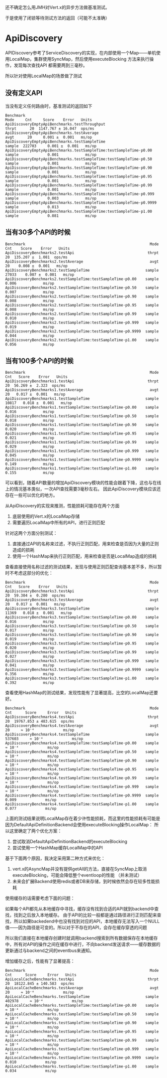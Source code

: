 还不确定怎么用JMH对Vert.x的异步方法做基准测试。

于是使用了闭锁等待测试方法的返回（可能不太准确）

# ApiDiscovery
APIDiscovery参考了ServiceDiscovery的实现，在内部使用一个Map——单机使用LocalMap，集群使用SyncMap，然后使用executeBlocking
方法来执行操作，发现每次查找API
都需要两到三毫秒。

所以针对使用LocalMap的场景做了测试
## 没有定义API
当没有定义任何路由时，基准测试的返回如下

    Benchmark                                                               Mode     Cnt     Score    Error   Units
    ApiDiscoveryEmptyApiBenchmarks.testThroughput                          thrpt      20  1147.767 ± 16.047  ops/ms
    ApiDiscoveryEmptyApiBenchmarks.testAverage                              avgt      20     0.001 ±  0.001   ms/op
    ApiDiscoveryEmptyApiBenchmarks.testSampleTime                         sample  222703     0.001 ±  0.001   ms/op
    ApiDiscoveryEmptyApiBenchmarks.testSampleTime:testSampleTime·p0.00    sample             0.001            ms/op
    ApiDiscoveryEmptyApiBenchmarks.testSampleTime:testSampleTime·p0.50    sample             0.001            ms/op
    ApiDiscoveryEmptyApiBenchmarks.testSampleTime:testSampleTime·p0.90    sample             0.001            ms/op
    ApiDiscoveryEmptyApiBenchmarks.testSampleTime:testSampleTime·p0.95    sample             0.001            ms/op
    ApiDiscoveryEmptyApiBenchmarks.testSampleTime:testSampleTime·p0.99    sample             0.001            ms/op
    ApiDiscoveryEmptyApiBenchmarks.testSampleTime:testSampleTime·p0.999   sample             0.003            ms/op
    ApiDiscoveryEmptyApiBenchmarks.testSampleTime:testSampleTime·p0.9999  sample             0.013            ms/op
    ApiDiscoveryEmptyApiBenchmarks.testSampleTime:testSampleTime·p1.00    sample             0.081            ms/op

## 当有30多个API的时候

    Benchmark                                                        Mode    Cnt    Score    Error   Units
    ApiDiscoveryBenchmarks2.testApi                                 thrpt     20  135.207 ±  1.081  ops/ms
    ApiDiscoveryBenchmarks2.testAverage                              avgt     20    0.008 ±  0.001   ms/op
    ApiDiscoveryBenchmarks2.testSampleTime                         sample  27033    0.007 ±  0.001   ms/op
    ApiDiscoveryBenchmarks2.testSampleTime:testSampleTime·p0.00    sample           0.006            ms/op
    ApiDiscoveryBenchmarks2.testSampleTime:testSampleTime·p0.50    sample           0.007            ms/op
    ApiDiscoveryBenchmarks2.testSampleTime:testSampleTime·p0.90    sample           0.008            ms/op
    ApiDiscoveryBenchmarks2.testSampleTime:testSampleTime·p0.95    sample           0.008            ms/op
    ApiDiscoveryBenchmarks2.testSampleTime:testSampleTime·p0.99    sample           0.010            ms/op
    ApiDiscoveryBenchmarks2.testSampleTime:testSampleTime·p0.999   sample           0.019            ms/op
    ApiDiscoveryBenchmarks2.testSampleTime:testSampleTime·p0.9999  sample           0.044            ms/op
    ApiDiscoveryBenchmarks2.testSampleTime:testSampleTime·p1.00    sample           0.056            ms/op

## 当有100多个API的时候

    Benchmark                                                        Mode    Cnt   Score    Error   Units
    ApiDiscoveryBenchmarks1.testApi                                 thrpt     20  56.269 ±  2.323  ops/ms
    ApiDiscoveryBenchmarks1.testAverage                              avgt     20   0.017 ±  0.001   ms/op
    ApiDiscoveryBenchmarks1.testSampleTime                         sample  10817   0.018 ±  0.001   ms/op
    ApiDiscoveryBenchmarks1.testSampleTime:testSampleTime·p0.00    sample          0.016            ms/op
    ApiDiscoveryBenchmarks1.testSampleTime:testSampleTime·p0.50    sample          0.018            ms/op
    ApiDiscoveryBenchmarks1.testSampleTime:testSampleTime·p0.90    sample          0.020            ms/op
    ApiDiscoveryBenchmarks1.testSampleTime:testSampleTime·p0.95    sample          0.021            ms/op
    ApiDiscoveryBenchmarks1.testSampleTime:testSampleTime·p0.99    sample          0.029            ms/op
    ApiDiscoveryBenchmarks1.testSampleTime:testSampleTime·p0.999   sample          0.045            ms/op
    ApiDiscoveryBenchmarks1.testSampleTime:testSampleTime·p0.9999  sample          0.149            ms/op
    ApiDiscoveryBenchmarks1.testSampleTime:testSampleTime·p1.00    sample          0.155            ms/op

可以看到，随着API数量的增加ApiDiscovery模块的性能会跟着下降，这也与在线上的情况基本类似，一次API查找需要3毫秒左右。
因此ApiDiscovery模块应该还存在一些可以优化的地方。

从ApiDiscovery的实现来推测，性能损耗可能存在两个方面

1. 底层使用的Vert.x的LocalMap存储
2. 需要遍历LocalMap中所有的API，进行正则匹配

针对这两个方面分别测试：

1. 直接通过API的名称来过滤，不执行正则匹配，用来检查是否因为大量的正则造成的损耗
2. 使用一个HashMap来执行正则匹配，用来检查是否是LocalMap造成的损耗

查看直接使用名称过滤的测试结果，发现与使用正则匹配查询基本差不多，所以暂时不考虑这部分的优化：

    Benchmark                                                        Mode    Cnt   Score    Error   Units
    ApiDiscoveryBenchmarks3.testApi                                 thrpt     20  59.304 ±  0.280  ops/ms
    ApiDiscoveryBenchmarks3.testAverage                              avgt     20   0.017 ±  0.001   ms/op
    ApiDiscoveryBenchmarks3.testSampleTime                         sample  11369   0.018 ±  0.001   ms/op
    ApiDiscoveryBenchmarks3.testSampleTime:testSampleTime·p0.00    sample          0.016            ms/op
    ApiDiscoveryBenchmarks3.testSampleTime:testSampleTime·p0.50    sample          0.017            ms/op
    ApiDiscoveryBenchmarks3.testSampleTime:testSampleTime·p0.90    sample          0.019            ms/op
    ApiDiscoveryBenchmarks3.testSampleTime:testSampleTime·p0.95    sample          0.020            ms/op
    ApiDiscoveryBenchmarks3.testSampleTime:testSampleTime·p0.99    sample          0.027            ms/op
    ApiDiscoveryBenchmarks3.testSampleTime:testSampleTime·p0.999   sample          0.041            ms/op
    ApiDiscoveryBenchmarks3.testSampleTime:testSampleTime·p0.9999  sample          0.356            ms/op
    ApiDiscoveryBenchmarks3.testSampleTime:testSampleTime·p1.00    sample          0.392            ms/op

查看使用HashMap的测试结果，发现性能有了显著提高，比空的LocalMap还要好。


    Benchmark                                                        Mode     Cnt      Score     Error   Units
    ApiDiscoveryBenchmarks4.testApi                                 thrpt      20  19767.853 ± 483.615  ops/ms
    ApiDiscoveryBenchmarks4.testAverage                              avgt      20     ≈ 10⁻⁴             ms/op
    ApiDiscoveryBenchmarks4.testSampleTime                         sample  537603     ≈ 10⁻⁴             ms/op
    ApiDiscoveryBenchmarks4.testSampleTime:testSampleTime·p0.00    sample             ≈ 10⁻⁴             ms/op
    ApiDiscoveryBenchmarks4.testSampleTime:testSampleTime·p0.50    sample             ≈ 10⁻⁴             ms/op
    ApiDiscoveryBenchmarks4.testSampleTime:testSampleTime·p0.90    sample             ≈ 10⁻⁴             ms/op
    ApiDiscoveryBenchmarks4.testSampleTime:testSampleTime·p0.95    sample             ≈ 10⁻⁴             ms/op
    ApiDiscoveryBenchmarks4.testSampleTime:testSampleTime·p0.99    sample             ≈ 10⁻⁴             ms/op
    ApiDiscoveryBenchmarks4.testSampleTime:testSampleTime·p0.999   sample             ≈ 10⁻⁴             ms/op
    ApiDiscoveryBenchmarks4.testSampleTime:testSampleTime·p0.9999  sample              0.009             ms/op
    ApiDiscoveryBenchmarks4.testSampleTime:testSampleTime·p1.00    sample              0.077             ms/op

上面的测试结果说明LocalMap存在着少许性能损耗，而这里的性能损耗有可能是因为DefaultApiDefinitionBackend会使用executeBlocking操作LocalMap：
所以这里确定了两个优化方案：

1. 尝试取消DefaultApiDefinitionBackend的executeBlocking
2. 尝试使用一个HashMap缓存LocalMap中的API

基于下面两个原因，我决定采用第二种方式来优化：

1. vert.x的AsyncMap并没有提供getAll的方法，直接在SyncMap上取消executeBlocking，可能会降低整个eventloop的性能 （并未测试）
2. 未来会扩展Backend使用redis或者DB来存储，到时候依然会存在较多性能损耗


使用缓存的话需要考虑下面的问题：

如果每个API都先从本地缓存中寻找，缓存没有找到合适的API就到backend中查找，找到之后放入本地缓存。
由于API的比较一般都是通过路径进行正则匹配来查找，所以如果backedend中也没有找到对应的API，本地缓存无法写入一个NULL值——因为路径是可变的。所以对于不存在的API，会存在缓存穿透的问题

所以我们直接在本地缓存创建时就调用backend搜索到所有数据保存在本地缓存中，所有对API的操作之间在缓存中进行，不向backend发送请求——缓存数据的更新通过与backend之间的eventbus来通知。

增加缓存之后，性能有了显著提高：

    Benchmark                                                        Mode     Cnt      Score     Error   Units
    ApiLocalCacheBenchmarks.testApi                                 thrpt      20  18122.845 ± 140.583  ops/ms
    ApiLocalCacheBenchmarks.testAverage                              avgt      20     ≈ 10⁻⁴             ms/op
    ApiLocalCacheBenchmarks.testSampleTime                         sample  402978     ≈ 10⁻⁴             ms/op
    ApiLocalCacheBenchmarks.testSampleTime:testSampleTime·p0.00    sample             ≈ 10⁻⁴             ms/op
    ApiLocalCacheBenchmarks.testSampleTime:testSampleTime·p0.50    sample             ≈ 10⁻⁴             ms/op
    ApiLocalCacheBenchmarks.testSampleTime:testSampleTime·p0.90    sample             ≈ 10⁻⁴             ms/op
    ApiLocalCacheBenchmarks.testSampleTime:testSampleTime·p0.95    sample             ≈ 10⁻⁴             ms/op
    ApiLocalCacheBenchmarks.testSampleTime:testSampleTime·p0.99    sample             ≈ 10⁻⁴             ms/op
    ApiLocalCacheBenchmarks.testSampleTime:testSampleTime·p0.999   sample             ≈ 10⁻³             ms/op
    ApiLocalCacheBenchmarks.testSampleTime:testSampleTime·p0.9999  sample              0.010             ms/op
    ApiLocalCacheBenchmarks.testSampleTime:testSampleTime·p1.00    sample              0.034             ms/op